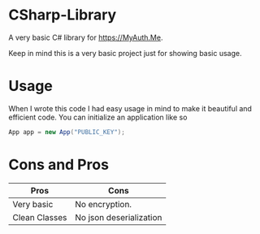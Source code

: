 # CSharp-Library
A very basic C# library for https://MyAuth.Me.

Keep in mind this is a very basic project just for showing basic usage.

# Usage
When I wrote this code I had easy usage in mind to make it beautiful and efficient code.
You can initialize an application like so
```csharp
App app = new App("PUBLIC_KEY");
```


# Cons and Pros
Pros | Cons
------------ |-----
Very basic  | No encryption.
Clean Classes | No json deserialization
